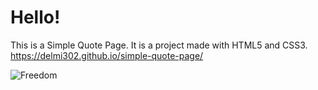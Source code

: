 # Hello!

This is a Simple Quote Page. It is a project made with HTML5 and CSS3.
https://delmi302.github.io/simple-quote-page/


<img src="https://raw.githubusercontent.com/CodeBerrySchool/simple-quote-page/master/assets/freedom.jpg" alt="Freedom">
